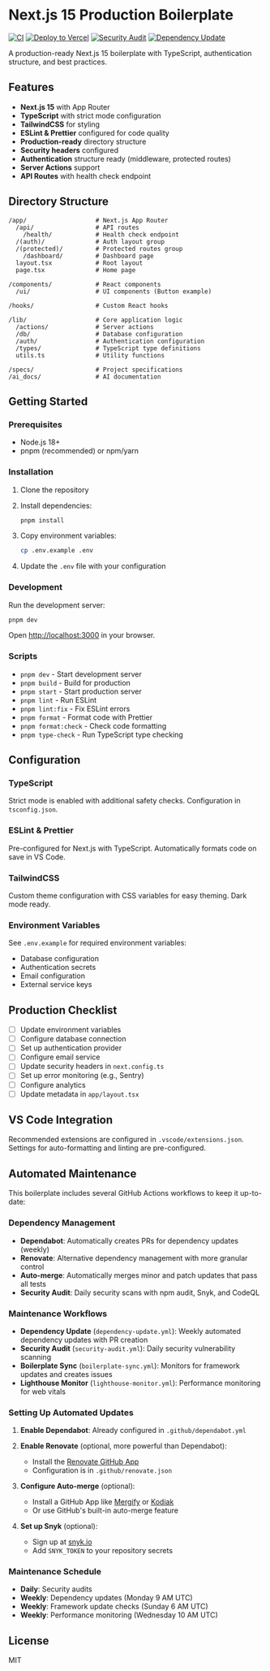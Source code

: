 # Next.js 15 Production Boilerplate

[![CI](https://github.com/antonioc-cl/boiler_plate_nextjs15_auth/actions/workflows/ci.yml/badge.svg)](https://github.com/antonioc-cl/boiler_plate_nextjs15_auth/actions/workflows/ci.yml)
[![Deploy to Vercel](https://github.com/antonioc-cl/boiler_plate_nextjs15_auth/actions/workflows/deploy.yml/badge.svg)](https://github.com/antonioc-cl/boiler_plate_nextjs15_auth/actions/workflows/deploy.yml)
[![Security Audit](https://github.com/antonioc-cl/boiler_plate_nextjs15_auth/actions/workflows/security-audit.yml/badge.svg)](https://github.com/antonioc-cl/boiler_plate_nextjs15_auth/actions/workflows/security-audit.yml)
[![Dependency Update](https://github.com/antonioc-cl/boiler_plate_nextjs15_auth/actions/workflows/dependency-update.yml/badge.svg)](https://github.com/antonioc-cl/boiler_plate_nextjs15_auth/actions/workflows/dependency-update.yml)

A production-ready Next.js 15 boilerplate with TypeScript, authentication structure, and best practices.

## Features

- **Next.js 15** with App Router
- **TypeScript** with strict mode configuration
- **TailwindCSS** for styling
- **ESLint & Prettier** configured for code quality
- **Production-ready** directory structure
- **Security headers** configured
- **Authentication** structure ready (middleware, protected routes)
- **Server Actions** support
- **API Routes** with health check endpoint

## Directory Structure

```
/app/                   # Next.js App Router
  /api/                 # API routes
    /health/            # Health check endpoint
  /(auth)/              # Auth layout group
  /(protected)/         # Protected routes group
    /dashboard/         # Dashboard page
  layout.tsx            # Root layout
  page.tsx              # Home page

/components/            # React components
  /ui/                  # UI components (Button example)

/hooks/                 # Custom React hooks

/lib/                   # Core application logic
  /actions/             # Server actions
  /db/                  # Database configuration
  /auth/                # Authentication configuration
  /types/               # TypeScript type definitions
  utils.ts              # Utility functions

/specs/                 # Project specifications
/ai_docs/               # AI documentation
```

## Getting Started

### Prerequisites

- Node.js 18+
- pnpm (recommended) or npm/yarn

### Installation

1. Clone the repository
2. Install dependencies:

   ```bash
   pnpm install
   ```

3. Copy environment variables:

   ```bash
   cp .env.example .env
   ```

4. Update the `.env` file with your configuration

### Development

Run the development server:

```bash
pnpm dev
```

Open [http://localhost:3000](http://localhost:3000) in your browser.

### Scripts

- `pnpm dev` - Start development server
- `pnpm build` - Build for production
- `pnpm start` - Start production server
- `pnpm lint` - Run ESLint
- `pnpm lint:fix` - Fix ESLint errors
- `pnpm format` - Format code with Prettier
- `pnpm format:check` - Check code formatting
- `pnpm type-check` - Run TypeScript type checking

## Configuration

### TypeScript

Strict mode is enabled with additional safety checks. Configuration in `tsconfig.json`.

### ESLint & Prettier

Pre-configured for Next.js with TypeScript. Automatically formats code on save in VS Code.

### TailwindCSS

Custom theme configuration with CSS variables for easy theming. Dark mode ready.

### Environment Variables

See `.env.example` for required environment variables:

- Database configuration
- Authentication secrets
- Email configuration
- External service keys

## Production Checklist

- [ ] Update environment variables
- [ ] Configure database connection
- [ ] Set up authentication provider
- [ ] Configure email service
- [ ] Update security headers in `next.config.ts`
- [ ] Set up error monitoring (e.g., Sentry)
- [ ] Configure analytics
- [ ] Update metadata in `app/layout.tsx`

## VS Code Integration

Recommended extensions are configured in `.vscode/extensions.json`. Settings for auto-formatting and linting are pre-configured.

## Automated Maintenance

This boilerplate includes several GitHub Actions workflows to keep it up-to-date:

### Dependency Management

- **Dependabot**: Automatically creates PRs for dependency updates (weekly)
- **Renovate**: Alternative dependency management with more granular control
- **Auto-merge**: Automatically merges minor and patch updates that pass all tests
- **Security Audit**: Daily security scans with npm audit, Snyk, and CodeQL

### Maintenance Workflows

- **Dependency Update** (`dependency-update.yml`): Weekly automated dependency updates with PR creation
- **Security Audit** (`security-audit.yml`): Daily security vulnerability scanning
- **Boilerplate Sync** (`boilerplate-sync.yml`): Monitors for framework updates and creates issues
- **Lighthouse Monitor** (`lighthouse-monitor.yml`): Performance monitoring for web vitals

### Setting Up Automated Updates

1. **Enable Dependabot**: Already configured in `.github/dependabot.yml`

2. **Enable Renovate** (optional, more powerful than Dependabot):

   - Install the [Renovate GitHub App](https://github.com/apps/renovate)
   - Configuration is in `.github/renovate.json`

3. **Configure Auto-merge** (optional):

   - Install a GitHub App like [Mergify](https://mergify.io/) or [Kodiak](https://kodiakhq.com/)
   - Or use GitHub's built-in auto-merge feature

4. **Set up Snyk** (optional):
   - Sign up at [snyk.io](https://snyk.io)
   - Add `SNYK_TOKEN` to your repository secrets

### Maintenance Schedule

- **Daily**: Security audits
- **Weekly**: Dependency updates (Monday 9 AM UTC)
- **Weekly**: Framework update checks (Sunday 6 AM UTC)
- **Weekly**: Performance monitoring (Wednesday 10 AM UTC)

## License

MIT
